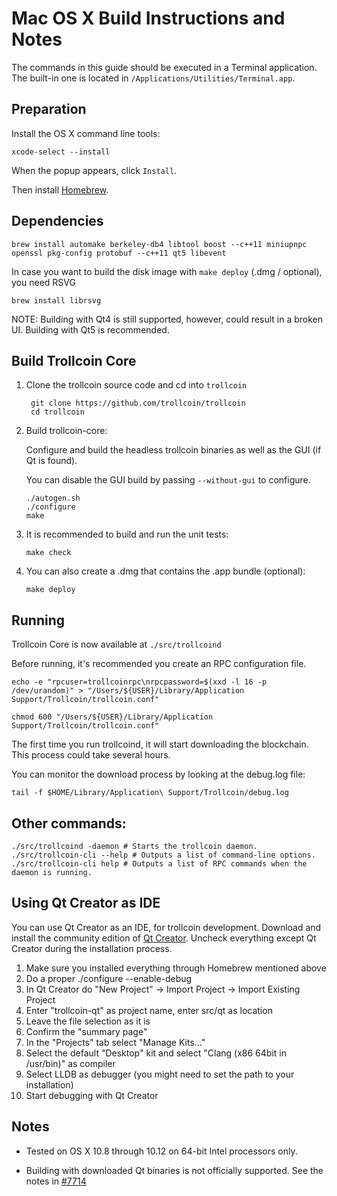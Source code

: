 Mac OS X Build Instructions and Notes
====================================
The commands in this guide should be executed in a Terminal application.
The built-in one is located in `/Applications/Utilities/Terminal.app`.

Preparation
-----------
Install the OS X command line tools:

`xcode-select --install`

When the popup appears, click `Install`.

Then install [Homebrew](http://brew.sh).

Dependencies
----------------------

    brew install automake berkeley-db4 libtool boost --c++11 miniupnpc openssl pkg-config protobuf --c++11 qt5 libevent

In case you want to build the disk image with `make deploy` (.dmg / optional), you need RSVG

    brew install librsvg

NOTE: Building with Qt4 is still supported, however, could result in a broken UI. Building with Qt5 is recommended.

Build Trollcoin Core
------------------------

1. Clone the trollcoin source code and cd into `trollcoin`

        git clone https://github.com/trollcoin/trollcoin
        cd trollcoin

2.  Build trollcoin-core:

    Configure and build the headless trollcoin binaries as well as the GUI (if Qt is found).

    You can disable the GUI build by passing `--without-gui` to configure.

        ./autogen.sh
        ./configure
        make

3.  It is recommended to build and run the unit tests:

        make check

4.  You can also create a .dmg that contains the .app bundle (optional):

        make deploy

Running
-------

Trollcoin Core is now available at `./src/trollcoind`

Before running, it's recommended you create an RPC configuration file.

    echo -e "rpcuser=trollcoinrpc\nrpcpassword=$(xxd -l 16 -p /dev/urandom)" > "/Users/${USER}/Library/Application Support/Trollcoin/trollcoin.conf"

    chmod 600 "/Users/${USER}/Library/Application Support/Trollcoin/trollcoin.conf"

The first time you run trollcoind, it will start downloading the blockchain. This process could take several hours.

You can monitor the download process by looking at the debug.log file:

    tail -f $HOME/Library/Application\ Support/Trollcoin/debug.log

Other commands:
-------

    ./src/trollcoind -daemon # Starts the trollcoin daemon.
    ./src/trollcoin-cli --help # Outputs a list of command-line options.
    ./src/trollcoin-cli help # Outputs a list of RPC commands when the daemon is running.

Using Qt Creator as IDE
------------------------
You can use Qt Creator as an IDE, for trollcoin development.
Download and install the community edition of [Qt Creator](https://www.qt.io/download/).
Uncheck everything except Qt Creator during the installation process.

1. Make sure you installed everything through Homebrew mentioned above
2. Do a proper ./configure --enable-debug
3. In Qt Creator do "New Project" -> Import Project -> Import Existing Project
4. Enter "trollcoin-qt" as project name, enter src/qt as location
5. Leave the file selection as it is
6. Confirm the "summary page"
7. In the "Projects" tab select "Manage Kits..."
8. Select the default "Desktop" kit and select "Clang (x86 64bit in /usr/bin)" as compiler
9. Select LLDB as debugger (you might need to set the path to your installation)
10. Start debugging with Qt Creator

Notes
-----

* Tested on OS X 10.8 through 10.12 on 64-bit Intel processors only.

* Building with downloaded Qt binaries is not officially supported. See the notes in [#7714](https://github.com/trollcoin/trollcoin/issues/7714)
